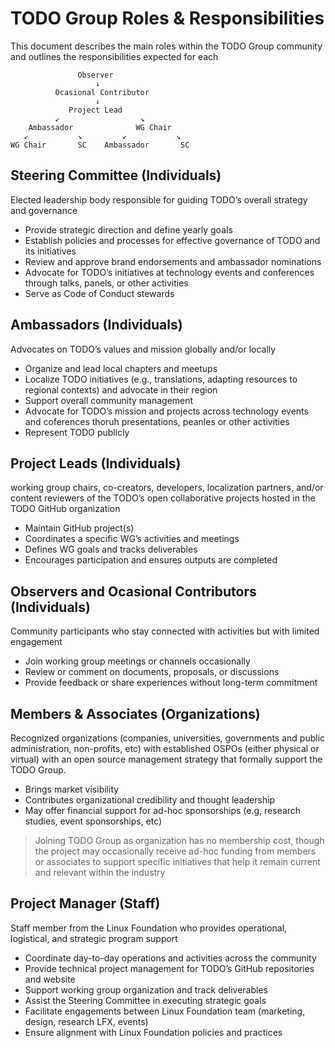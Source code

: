 # TODO Group Roles & Responsibilities

This document describes the main roles within the TODO Group community and outlines the responsibilities expected for each

```
               Observer
                   ↓
          Ocasional Contributor
                   ↓
             Project Lead
          ↙                  ↘
    Ambassador              WG Chair
   ↙           ↘         ↙           ↘
WG Chair       SC    Ambassador       SC

```


## Steering Committee (Individuals)  
Elected leadership body responsible for guiding TODO’s overall strategy and governance

- Provide strategic direction and define yearly goals  
- Establish policies and processes for effective governance of TODO and its initiatives  
- Review and approve brand endorsements and ambassador nominations  
- Advocate for TODO’s initiatives at technology events and conferences through talks, panels, or other activities  
- Serve as Code of Conduct stewards 

## Ambassadors (Individuals)  
Advocates on TODO’s values and mission globally and/or locally 

- Organize and lead local chapters and meetups
- Localize TODO initiatives (e.g., translations, adapting resources to regional contexts) and advocate in their region
- Support overall community management
- Advocate for TODO’s mission and projects across technology events and coferences thoruh presentations, peanles or other activities
- Represent TODO publicly
  
## Project Leads (Individuals)  
working group chairs, co-creators, developers, localization partners, and/or content reviewers of the TODO’s open collaborative projects hosted in the TODO GitHub organization

- Maintain GitHub project(s)
- Coordinates a specific WG’s activities and meetings
- Defines WG goals and tracks deliverables
- Encourages participation and ensures outputs are completed 


## Observers and Ocasional Contributors (Individuals)

Community participants who stay connected with activities but with limited engagement

- Join working group meetings or channels occasionally  
- Review or comment on documents, proposals, or discussions  
- Provide feedback or share experiences without long-term commitment  


## Members & Associates (Organizations)  
Recognized organizations (companies, universities, governments and public administration, non-profits, etc) with established OSPOs (either physical or virtual) with an open source management strategy that formally support the TODO Group.

- Brings market visibility
- Contributes organizational credibility and thought leadership
- May offer financial support for ad-hoc sponsorships (e.g, research studies, event sponsorships, etc)

> Joining TODO Group as organization has no membership cost, though the project may occasionally receive ad-hoc funding from members or associates to support specific initiatives that help it remain current and relevant within the industry


## Project Manager (Staff)
Staff member from the Linux Foundation who provides operational, logistical, and strategic program support  

- Coordinate day-to-day operations and activities across the community
- Provide technical project management for TODO’s GitHub repositories and website  
- Support working group organization and track deliverables
- Assist the Steering Committee in executing strategic goals 
- Facilitate engagements between Linux Foundation team (marketing, design, research LFX, events)
- Ensure alignment with Linux Foundation policies and practices
